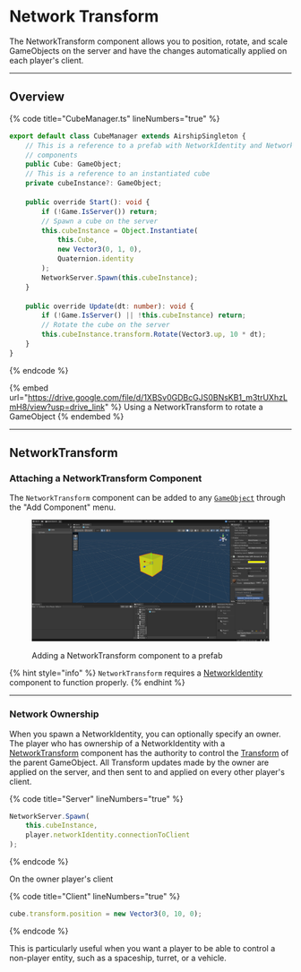# Network Transform

The NetworkTransform component allows you to position, rotate, and scale GameObjects on the server and have the changes automatically applied on each player's client.

***

## Overview

{% code title="CubeManager.ts" lineNumbers="true" %}
```typescript
export default class CubeManager extends AirshipSingleton {
    // This is a reference to a prefab with NetworkIdentity and NetworkTransform
    // components
    public Cube: GameObject;
    // This is a reference to an instantiated cube
    private cubeInstance?: GameObject;

    public override Start(): void {
        if (!Game.IsServer()) return;
        // Spawn a cube on the server
        this.cubeInstance = Object.Instantiate(
            this.Cube, 
            new Vector3(0, 1, 0), 
            Quaternion.identity
        );
        NetworkServer.Spawn(this.cubeInstance);
    }

    public override Update(dt: number): void {
        if (!Game.IsServer() || !this.cubeInstance) return;
        // Rotate the cube on the server
        this.cubeInstance.transform.Rotate(Vector3.up, 10 * dt);
    }
}
```
{% endcode %}

{% embed url="https://drive.google.com/file/d/1XBSv0GDBcGJS0BNsKB1_m3trUXhzLmH8/view?usp=drive_link" %}
Using a NetworkTransform to rotate a GameObject
{% endembed %}

***

## NetworkTransform

### Attaching a NetworkTransform Component

The `NetworkTransform` component can be added to any [`GameObject`](https://docs.unity3d.com/ScriptReference/GameObject.html) through the "Add Component" menu.

<figure><img src="../.gitbook/assets/networktransform.png" alt=""><figcaption><p>Adding a NetworkTransform component to a prefab</p></figcaption></figure>

{% hint style="info" %}
`NetworkTransform` requires a [NetworkIdentity ](network-identity.md)component to function properly.
{% endhint %}

***

### Network Ownership

When you spawn a NetworkIdentity, you can optionally specify an owner. The player who has ownership of a NetworkIdentity with a [NetworkTransform](network-transform.md#networktransform) component has the authority to control the [Transform](https://docs.unity3d.com/ScriptReference/Transform.html) of the parent GameObject. All Transform updates made by the owner are applied on the server, and then sent to and applied on every other player's client.

{% code title="Server" lineNumbers="true" %}
```typescript
NetworkServer.Spawn(
    this.cubeInstance,
    player.networkIdentity.connectionToClient
);
```
{% endcode %}

On the owner player's client

{% code title="Client" lineNumbers="true" %}
```typescript
cube.transform.position = new Vector3(0, 10, 0);
```
{% endcode %}

This is particularly useful when you want a player to be able to control a non-player entity, such as a spaceship, turret, or a vehicle.

